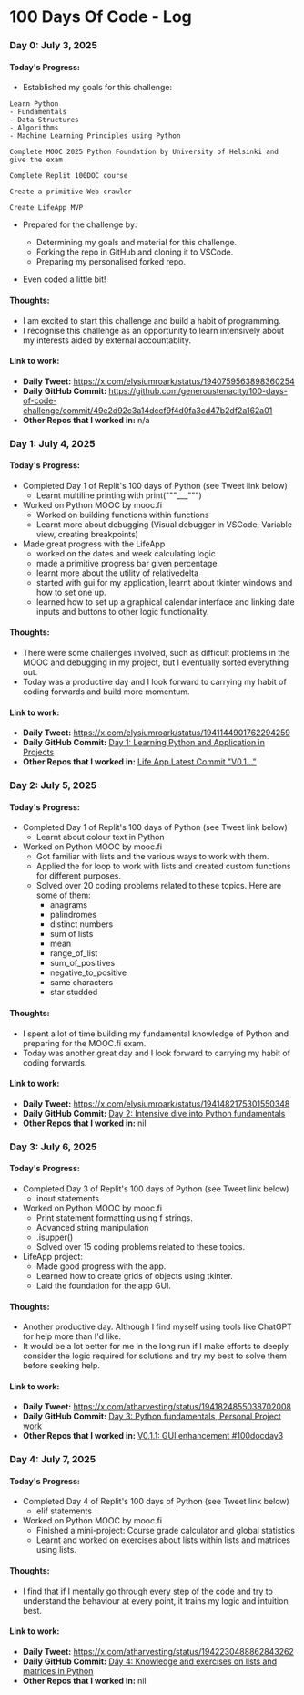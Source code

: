 # 100 Days Of Code - Log

### Day 0: July 3, 2025

#### **Today's Progress**: 

- Established my goals for this challenge:

```
Learn Python
- Fundamentals
- Data Structures
- Algorithms
- Machine Learning Principles using Python

Complete MOOC 2025 Python Foundation by University of Helsinki and give the exam

Complete Replit 100DOC course

Create a primitive Web crawler

Create LifeApp MVP
```

- Prepared for the challenge by:
    - Determining my goals and material for this challenge.
    - Forking the repo in GitHub and cloning it to VSCode.
    - Preparing my personalised forked repo.

- Even coded a little bit!

#### **Thoughts:** 
- I am excited to start this challenge and build a habit of programming.
- I recognise this challenge as an opportunity to learn intensively about my interests aided by external accountablity.

#### **Link to work:**
- **Daily Tweet:** https://x.com/elysiumroark/status/1940759563898360254
- **Daily GitHub Commit:** https://github.com/generoustenacity/100-days-of-code-challenge/commit/49e2d92c3a14dccf9f4d0fa3cd47b2df2a162a01
- **Other Repos that I worked in:** n/a


### Day 1: July 4, 2025

#### **Today's Progress**: 

- Completed Day 1 of Replit's 100 days of Python (see Tweet link below)
    - Learnt multiline printing with print("""___""")
- Worked on Python MOOC by mooc.fi
    - Worked on building functions within functions
    - Learnt more about debugging (Visual debugger in VSCode, Variable view, creating breakpoints)
- Made great progress with the LifeApp
    - worked on the dates and week calculating logic
    - made a primitive progress bar given percentage.
    - learnt more about the utility of relativedelta
    - started with gui for my application, learnt about tkinter windows and how to set one up.
    - learned how to set up a graphical calendar interface and linking date inputs and buttons to other logic functionality.

#### **Thoughts:** 
- There were some challenges involved, such as difficult problems in the MOOC and debugging in my project, but I eventually sorted everything out.
- Today was a productive day and I look forward to carrying my habit of coding forwards and build more momentum.

#### **Link to work:**
- **Daily Tweet:** https://x.com/elysiumroark/status/1941144901762294259
- **Daily GitHub Commit:** [Day 1: Learning Python and Application in Projects](https://github.com/atharvesting/100-days-of-code-challenge/commit/1e0a9816c18cf814b417eef72c924f3ed663c658)
- **Other Repos that I worked in:** [Life App Latest Commit "V0.1..."](https://github.com/atharvesting/life-app/commit/1dd83ef0a8ca4124099b51c8f8f35d6de85dfdef)


### Day 2: July 5, 2025

#### **Today's Progress**: 

- Completed Day 1 of Replit's 100 days of Python (see Tweet link below)
    - Learnt about colour text in Python
- Worked on Python MOOC by mooc.fi
    - Got familiar with lists and the various ways to work with them.
    - Applied the for loop to work with lists and created custom functions for different purposes.
    - Solved over 20 coding problems related to these topics. Here are some of them:
        - anagrams
        - palindromes
        - distinct numbers
        - sum of lists
        - mean
        - range_of_list
        - sum_of_positives
        - negative_to_positive
        - same characters
        - star studded

#### **Thoughts:** 
- I spent a lot of time building my fundamental knowledge of Python and preparing for the MOOC.fi exam.
- Today was another great day and I look forward to carrying my habit of coding forwards.

#### **Link to work:**
- **Daily Tweet:** https://x.com/elysiumroark/status/1941482175301550348
- **Daily GitHub Commit:** [Day 2: Intensive dive into Python fundamentals](https://github.com/atharvesting/100-days-of-code-challenge/commit/a2a144941ed641974943a6a2c531a99e035c5d26)
- **Other Repos that I worked in:** nil


### Day 3: July 6, 2025

#### **Today's Progress**: 

- Completed Day 3 of Replit's 100 days of Python (see Tweet link below)
    - inout statements
- Worked on Python MOOC by mooc.fi
    - Print statement formatting using f strings.
    - Advanced string manipulation
    - .isupper()
    - Solved over 15 coding problems related to these topics.
- LifeApp project:
    - Made good progress with the app.
    - Learned how to create grids of objects using tkinter.
    - Laid the foundation for the app GUI.

#### **Thoughts:** 
- Another productive day. Although I find myself using tools like ChatGPT for help more than I'd like.
- It would be a lot better for me in the long run if I make efforts to deeply consider the logic required for solutions and try my best to solve them before seeking help.

#### **Link to work:**
- **Daily Tweet:** https://x.com/atharvesting/status/1941824855038702008
- **Daily GitHub Commit:** [Day 3: Python fundamentals, Personal Project work](https://github.com/atharvesting/100-days-of-code-challenge/commit/85b2858abc2690fc8c0d7da373fcfe891eb39468)
- **Other Repos that I worked in:** [V0.1.1: GUI enhancement #100docday3](https://github.com/atharvesting/life-app/commit/e619876b50a525a33a668743ea7e6a391ad135d0)


### Day 4: July 7, 2025

#### **Today's Progress**: 

- Completed Day 4 of Replit's 100 days of Python (see Tweet link below)
    - elif statements
- Worked on Python MOOC by mooc.fi
    - Finished a mini-project: Course grade calculator and global statistics
    - Learnt and worked on exercises about lists within lists and matrices using lists.

#### **Thoughts:** 
- I find that if I mentally go through every step of the code and try to understand the behaviour at every point, it trains my logic and intuition best.

#### **Link to work:**
- **Daily Tweet:** https://x.com/atharvesting/status/1942230488862843262
- **Daily GitHub Commit:** [Day 4: Knowledge and exercises on lists and matrices in Python]()
- **Other Repos that I worked in:** nil
